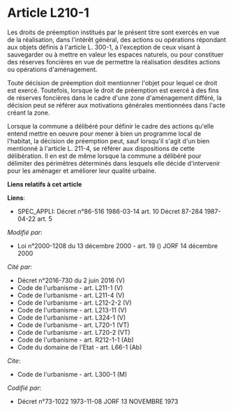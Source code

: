 # Article L210-1

Les droits de préemption institués par le présent titre sont exercés en vue de la réalisation, dans l'intérêt général, des
actions ou opérations répondant aux objets définis à l'article L. 300-1, à l'exception de ceux visant à sauvegarder ou à
mettre en valeur les espaces naturels, ou pour constituer des réserves foncières en vue de permettre la réalisation desdites
actions ou opérations d'aménagement.

Toute décision de préemption doit mentionner l'objet pour lequel ce droit est exercé. Toutefois, lorsque le droit de
préemption est exercé à des fins de réserves foncières dans le cadre d'une zone d'aménagement différé, la décision peut se
référer aux motivations générales mentionnées dans l'acte créant la zone.

Lorsque la commune a délibéré pour définir le cadre des actions qu'elle entend mettre en oeuvre pour mener à bien un
programme local de l'habitat, la décision de préemption peut, sauf lorsqu'il s'agit d'un bien mentionné à l'article L. 211-4,
se référer aux dispositions de cette délibération. Il en est de même lorsque la commune a délibéré pour délimiter des
périmètres déterminés dans lesquels elle décide d'intervenir pour les aménager et améliorer leur qualité urbaine.

**Liens relatifs à cet article**

**Liens**:

  - SPEC_APPLI: Décret n°86-516 1986-03-14 art. 10 Décret 87-284 1987-04-22 art. 5

_Modifié par_:

  - Loi n°2000-1208 du 13 décembre 2000 - art. 19 () JORF 14 décembre 2000

_Cité par_:

  - Décret n°2016-730 du 2 juin 2016 (V)
  - Code de l'urbanisme - art. L211-1 (V)
  - Code de l'urbanisme - art. L211-4 (V)
  - Code de l'urbanisme - art. L212-2-2 (V)
  - Code de l'urbanisme - art. L213-11 (V)
  - Code de l'urbanisme - art. L324-1 (V)
  - Code de l'urbanisme - art. L720-1 (VT)
  - Code de l'urbanisme - art. L720-2 (VT)
  - Code de l'urbanisme - art. R212-1-1 (Ab)
  - Code du domaine de l'Etat - art. L66-1 (Ab)

_Cite_:

  - Code de l'urbanisme - art. L300-1 (M)

_Codifié par_:

  - Décret n°73-1022 1973-11-08 JORF 13 NOVEMBRE 1973
